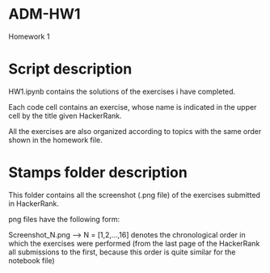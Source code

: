 # ADM-HW1
Homework 1

# Script description
HW1.ipynb contains the solutions of the exercises i have completed.

Each code cell contains an exercise, whose name is indicated in the upper cell by the title given HackerRank.

All the exercises are also organized according to topics with the same order shown in the homework file.

# Stamps folder description
This folder contains all the screenshot (.png file) of the exercises submitted in HackerRank.

png files have the following form:

Screenshot_N.png --> N = [1,2,...,16] denotes the chronological order in which the exercises were performed (from the last page of the HackerRank all submissions to the first, because this order is quite similar for the notebook file)
